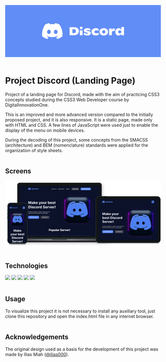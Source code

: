 <div align="center">
  <a href="https://joseferreira-dev.github.io/dio-project-discord/"><img src="banner.jpg"></a>
</div>
<br>

# Project Discord (Landing Page)

Project of a landing page for Discord, made with the aim of practicing CSS3 concepts studied during the CSS3 Web Developer course by DigitalInnovationOne.

This is an improved and more advanced version compared to the initially proposed project, and it is also responsive. It is a static page, made only with HTML and CSS. A few lines of JavaScript were used just to enable the display of the menu on mobile devices.

During the decoding of this project, some concepts from the SMACSS (architecture) and BEM (nomenclature) standards were applied for the organization of style sheets.
<br>
<br>

## Screens

<div align="center">
  <a href="https://joseferreira-dev.github.io/dio-project-discord/"><img src="screens.png"></a>
</div>
<br>

## Technologies

<div align="left">
  <img height="50rem" src="https://cdn.jsdelivr.net/gh/devicons/devicon/icons/html5/html5-plain.svg" />
  <img height="50rem" src="https://cdn.jsdelivr.net/gh/devicons/devicon/icons/css3/css3-plain.svg" />
  <img height="50rem" src="https://cdn.jsdelivr.net/gh/devicons/devicon/icons/javascript/javascript-original.svg" />
  <img height="50rem" src="https://cdn.jsdelivr.net/gh/devicons/devicon/icons/figma/figma-original.svg" />
  <img height="50rem" src="https://cdn.jsdelivr.net/gh/devicons/devicon/icons/vscode/vscode-original.svg" />
</div>
<br>

## Usage

To visualize this project it is not necessary to install any auxiliary tool, just clone this repository and open the index.html file in any internet browser.
<br>
<br>

## Acknowledgements

The original design used as a basis for the development of this project was made by Ilias Miah (<a href="https://dribbble.com/ilias000">@ilias000</a>).
